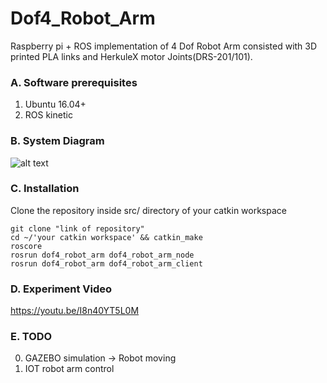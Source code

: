 # Dof4_Robot_Arm

Raspberry pi + ROS implementation of 4 Dof Robot Arm consisted with 3D printed PLA links and HerkuleX motor Joints(DRS-201/101).

### A. Software prerequisites
1. Ubuntu 16.04+
2. ROS kinetic

### B. System Diagram
![alt text](https://raw.githubusercontent.com/yjoung-7874/mern_stack/blob/master/Diagram.png)

### C. Installation
Clone the repository inside src/ directory of your catkin workspace
```
git clone "link of repository"
cd ~/'your catkin workspace' && catkin_make
roscore
rosrun dof4_robot_arm dof4_robot_arm_node
rosrun dof4_robot_arm dof4_robot_arm_client
```
### D. Experiment Video
https://youtu.be/I8n40YT5L0M

### E. TODO
0. GAZEBO simulation -> Robot moving
1. IOT robot arm control
